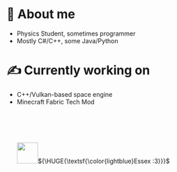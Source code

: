 # 🔭 About me
- Physics Student, sometimes programmer
- Mostly C#/C++, some Java/Python

# ✍️ Currently working on
- C++/Vulkan-based space engine
- Minecraft Fabric Tech Mod
<br><br><br><br><br><br>
<img src="https://i.imgur.com/bl3Opb8.png" width="48" height="48">${\HUGE{\textsf{\color{lightblue}Essex :3}}}$

<!--
**kaerospace/kaerospace** is a ✨ _special_ ✨ repository because its `README.md` (this file) appears on your GitHub profile.

Here are some ideas to get you started:

- 🔭 I’m currently working on ...
- 🌱 I’m currently learning ...
- 👯 I’m looking to collaborate on ...
- 🤔 I’m looking for help with ...
- 💬 Ask me about ...
- 📫 How to reach me: ...
- 😄 Pronouns: ...
- ⚡ Fun fact: ...
-->

